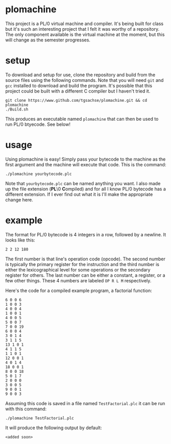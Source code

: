 # plomachine

This project is a PL/0 virtual machine and compiler. It's being built for class but it's such an interesting project that I felt it was worthy of a repository. The only component available is the virtual machine at the moment, but this will change as the semester progresses.

# setup
To download and setup for use, clone the repository and build from the source files using the following commands. Note that you will need `git` and `gcc` installed to download and build the program. It's possible that this project could be built with a different C compiler but I haven't tried it.
```
git clone https://www.github.com/tgsachse/plomachine.git && cd plomachine
./Build.sh
```
This produces an executable named `plomachine` that can then be used to run PL/0 btyecode. See below!

# usage
Using plomachine is easy! Simply pass your bytecode to the machine as the first argument and the machine will execute that code. This is the command:
```
./plomachine yourbytecode.plc
```
Note that `yourbytecode.plc` can be named anything you want. I also made up the file extension (**PL**\0 **C**ompiled) and for all I know PL/0 bytecode has a different extension. If I ever find out what it is I'll make the appropriate change here.

# example
The format for PL/0 bytecode is 4 integers in a row, followed by a newline. It looks like this:
```
2 2 12 180
```
The first number is that line's operation code (opcode). The second number is typically the primary register for the instruction and the third number is either the lexicographical level for some operations or the secondary register for others. The last number can be either a constant, a register, or a few other things. These 4 numbers are labeled `OP R L M` respectively.

Here's the code for a compiled example program, a factorial function:
```
6 0 0 6
1 0 0 3
4 0 0 4
1 0 0 1
4 0 0 5
5 0 0 7
7 0 0 19
6 0 0 4
3 0 1 4
3 1 1 5
13 1 0 1
4 1 1 5
1 1 0 1
12 0 0 1
4 0 1 4
18 0 0 1
8 0 0 18
5 0 1 7
2 0 0 0
3 0 0 5
9 0 0 1
9 0 0 3
```
Assuming this code is saved in a file named `TestFactorial.plc` it can be run with this command:
```
./plomachine TestFactorial.plc
```
It will produce the following output by default:
```
<added soon>
```

